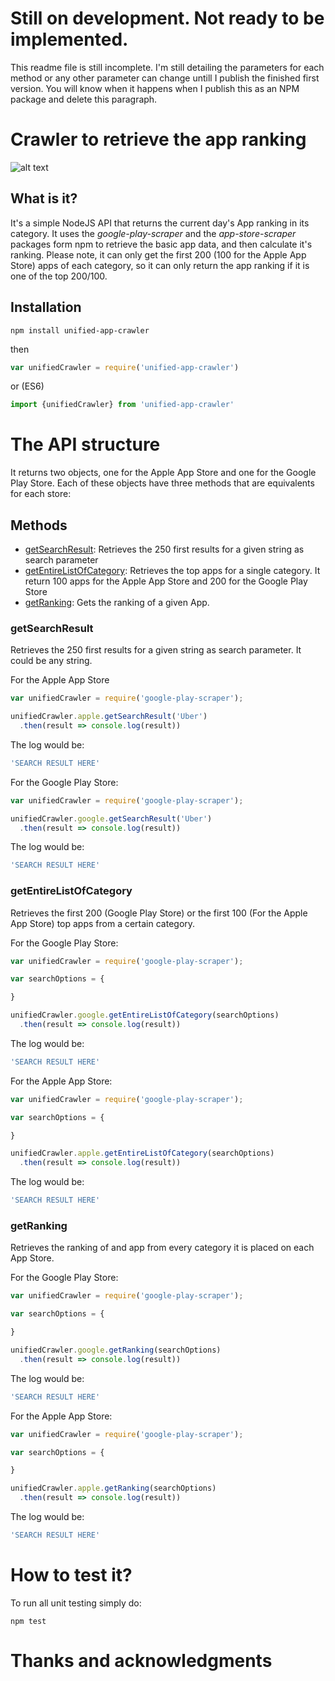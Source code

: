 # Still on development. Not ready to be implemented.
This readme file is still incomplete. I'm still detailing the parameters for each method
or any other parameter can change untill I publish the finished first version. You will know
when it happens when I publish this as an NPM package and delete this paragraph.

# Crawler to retrieve the app ranking
![alt text](https://travis-ci.org/midyan/appstore-playstore-crawler-api.svg?branch=master)

## What is it?
It's a simple NodeJS API that returns the current day's App ranking in its category.
It uses the *google-play-scraper* and the *app-store-scraper* packages form npm to
retrieve the basic app data, and then calculate it's ranking. Please note, it can only
get the first 200 (100 for the Apple App Store) apps of each category, so it can only
return the app ranking if it is one of the top 200/100.

## Installation
```
npm install unified-app-crawler
```
then
```javascript
var unifiedCrawler = require('unified-app-crawler')
```
or (ES6)
```javascript
import {unifiedCrawler} from 'unified-app-crawler'
```

# The API structure
It returns two objects, one for the Apple App Store and one for the Google Play Store.
Each of these objects have three methods that are equivalents for each store:

## Methods
- [getSearchResult](#getsearchresult): Retrieves the 250 first results for a given string as search parameter
- [getEntireListOfCategory](#getentirelistofcategory): Retrieves the top apps for a single category. It return 100 apps for the Apple App Store and 200 for the Google Play Store
- [getRanking](#getranking): Gets the ranking of a given App.

### getSearchResult
Retrieves the 250 first results for a given string as search parameter. It could be any string.

For the Apple App Store
```javascript
var unifiedCrawler = require('google-play-scraper');

unifiedCrawler.apple.getSearchResult('Uber')
  .then(result => console.log(result))
```

The log would be:
```javascript
'SEARCH RESULT HERE'
```

For the Google Play Store:

```javascript
var unifiedCrawler = require('google-play-scraper');

unifiedCrawler.google.getSearchResult('Uber')
  .then(result => console.log(result))
```

The log would be:
```javascript
'SEARCH RESULT HERE'
```

### getEntireListOfCategory
Retrieves the first 200 (Google Play Store) or the first 100 (For the Apple App Store)
top apps from a certain category.

For the Google Play Store:

```javascript
var unifiedCrawler = require('google-play-scraper');

var searchOptions = {

}

unifiedCrawler.google.getEntireListOfCategory(searchOptions)
  .then(result => console.log(result))
```

The log would be:
```javascript
'SEARCH RESULT HERE'
```

For the Apple App Store:

```javascript
var unifiedCrawler = require('google-play-scraper');

var searchOptions = {

}

unifiedCrawler.apple.getEntireListOfCategory(searchOptions)
  .then(result => console.log(result))
```

The log would be:
```javascript
'SEARCH RESULT HERE'
```

### getRanking
Retrieves the ranking of and app from every category it is placed on each App Store.

For the Google Play Store:

```javascript
var unifiedCrawler = require('google-play-scraper');

var searchOptions = {

}

unifiedCrawler.google.getRanking(searchOptions)
  .then(result => console.log(result))
```

The log would be:
```javascript
'SEARCH RESULT HERE'
```

For the Apple App Store:

```javascript
var unifiedCrawler = require('google-play-scraper');

var searchOptions = {

}

unifiedCrawler.apple.getRanking(searchOptions)
  .then(result => console.log(result))
```

The log would be:
```javascript
'SEARCH RESULT HERE'
```

# How to test it?
To run all unit testing simply do:
```
npm test
```

# Thanks and acknowledgments

